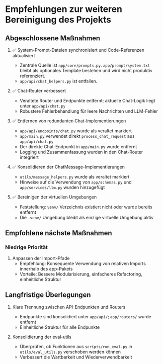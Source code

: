 # Empfehlungen zur weiteren Bereinigung des Projekts

## Abgeschlossene Maßnahmen
1. ✅ System-Prompt-Dateien synchronisiert und Code-Referenzen aktualisiert
   - Zentrale Quelle ist `app/core/prompts.py`. `app/prompt/system.txt` bleibt als optionales Template bestehen und wird nicht produktiv referenziert.
   - `app/api/chat_helpers.py` ist entfallen.

2. ✅ Chat-Router verbessert
   - Veraltete Router und Endpunkte entfernt; aktuelle Chat-Logik liegt unter `app/api/chat.py`
   - Robustere Fehlerbehandlung für leere Nachrichten und LLM-Fehler

3. ✅ Entfernen von redundanten Chat-Implementierungen
   - `app/api/endpoints/chat.py` wurde als veraltet markiert
   - `app/main.py` verwendet direkt `process_chat_request` aus `app/api/chat.py`
   - Der direkte Chat-Endpunkt in `app/main.py` wurde entfernt
   - Logging und Zusammenfassung wurden in den Chat-Router integriert

4. ✅ Konsolidieren der ChatMessage-Implementierungen
   - `utils/message_helpers.py` wurde als veraltet markiert
   - Hinweise auf die Verwendung von `app/schemas.py` und `app/services/llm.py` wurden hinzugefügt

5. ✅ Bereinigen der virtuellen Umgebungen
   - Feststellung: `venv/` Verzeichnis existiert nicht oder wurde bereits entfernt
   - Die `.venv/` Umgebung bleibt als einzige virtuelle Umgebung aktiv

## Empfohlene nächste Maßnahmen

### Niedrige Priorität
1. Anpassen der Import-Pfade
   - Empfehlung: Konsequente Verwendung von relativen Imports innerhalb des app-Pakets
   - Vorteile: Bessere Modularisierung, einfacheres Refactoring, einheitliche Struktur

## Langfristige Überlegungen
1. Klare Trennung zwischen API-Endpunkten und Routers
   - Endpunkte sind konsolidiert unter `app/api/`; `app/routers/` wurde entfernt
   - Einheitliche Struktur für alle Endpunkte

2. Konsolidierung der eval-utils
   - Überprüfen, ob Funktionen aus `scripts/run_eval.py` in `utils/eval_utils.py` verschoben werden können
   - Verbessert die Wartbarkeit und Wiederverwendbarkeit